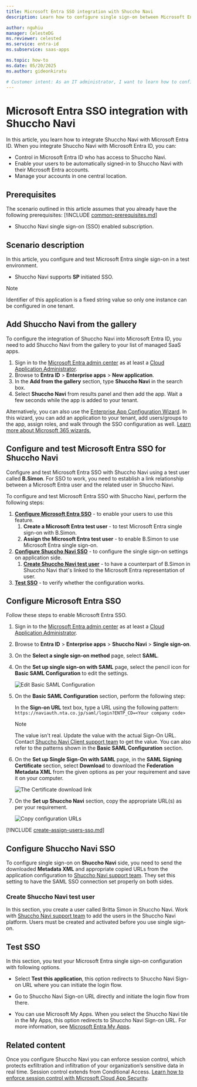 ```yaml
---
title: Microsoft Entra SSO integration with Shuccho Navi
description: Learn how to configure single sign-on between Microsoft Entra ID and Shuccho Navi.

author: nguhiu
manager: CelesteDG
ms.reviewer: celested
ms.service: entra-id
ms.subservice: saas-apps

ms.topic: how-to
ms.date: 05/20/2025
ms.author: gideonkiratu

# Customer intent: As an IT administrator, I want to learn how to configure single sign-on between Microsoft Entra ID and Shuccho Navi so that I can control who has access to Shuccho Navi, enable automatic sign-in with Microsoft Entra accounts, and manage my accounts in one central location.
---
```

# Microsoft Entra SSO integration with Shuccho Navi

In this article,  you learn how to integrate Shuccho Navi with Microsoft Entra ID. When you integrate Shuccho Navi with Microsoft Entra ID, you can:

* Control in Microsoft Entra ID who has access to Shuccho Navi.
* Enable your users to be automatically signed-in to Shuccho Navi with their Microsoft Entra accounts.
* Manage your accounts in one central location.

## Prerequisites
The scenario outlined in this article assumes that you already have the following prerequisites:
[!INCLUDE [common-prerequisites.md](~/identity/saas-apps/includes/common-prerequisites.md)]
* Shuccho Navi single sign-on (SSO) enabled subscription.

## Scenario description

In this article,  you configure and test Microsoft Entra single sign-on in a test environment.

* Shuccho Navi supports **SP** initiated SSO.

> [!NOTE]
> Identifier of this application is a fixed string value so only one instance can be configured in one tenant.

## Add Shuccho Navi from the gallery

To configure the integration of Shuccho Navi into Microsoft Entra ID, you need to add Shuccho Navi from the gallery to your list of managed SaaS apps.

1. Sign in to the [Microsoft Entra admin center](https://entra.microsoft.com) as at least a [Cloud Application Administrator](~/identity/role-based-access-control/permissions-reference.md#cloud-application-administrator).
1. Browse to **Entra ID** > **Enterprise apps** > **New application**.
1. In the **Add from the gallery** section, type **Shuccho Navi** in the search box.
1. Select **Shuccho Navi** from results panel and then add the app. Wait a few seconds while the app is added to your tenant.

 Alternatively, you can also use the [Enterprise App Configuration Wizard](https://portal.office.com/AdminPortal/home?Q=Docs#/azureadappintegration). In this wizard, you can add an application to your tenant, add users/groups to the app, assign roles, and walk through the SSO configuration as well. [Learn more about Microsoft 365 wizards.](/microsoft-365/admin/misc/azure-ad-setup-guides)

<a name='configure-and-test-azure-ad-sso-for-shuccho-navi'></a>

## Configure and test Microsoft Entra SSO for Shuccho Navi

Configure and test Microsoft Entra SSO with Shuccho Navi using a test user called **B.Simon**. For SSO to work, you need to establish a link relationship between a Microsoft Entra user and the related user in Shuccho Navi.

To configure and test Microsoft Entra SSO with Shuccho Navi, perform the following steps:

1. **[Configure Microsoft Entra SSO](#configure-azure-ad-sso)** - to enable your users to use this feature.
    1. **Create a Microsoft Entra test user** - to test Microsoft Entra single sign-on with B.Simon.
    1. **Assign the Microsoft Entra test user** - to enable B.Simon to use Microsoft Entra single sign-on.
1. **[Configure Shuccho Navi SSO](#configure-shuccho-navi-sso)** - to configure the single sign-on settings on application side.
    1. **[Create Shuccho Navi test user](#create-shuccho-navi-test-user)** - to have a counterpart of B.Simon in Shuccho Navi that's linked to the Microsoft Entra representation of user.
1. **[Test SSO](#test-sso)** - to verify whether the configuration works.

<a name='configure-azure-ad-sso'></a>

## Configure Microsoft Entra SSO

Follow these steps to enable Microsoft Entra SSO.

1. Sign in to the [Microsoft Entra admin center](https://entra.microsoft.com) as at least a [Cloud Application Administrator](~/identity/role-based-access-control/permissions-reference.md#cloud-application-administrator).
1. Browse to **Entra ID** > **Enterprise apps** > **Shuccho Navi** > **Single sign-on**.
1. On the **Select a single sign-on method** page, select **SAML**.
1. On the **Set up single sign-on with SAML** page, select the pencil icon for **Basic SAML Configuration** to edit the settings.

   ![Edit Basic SAML Configuration](common/edit-urls.png)

1. On the **Basic SAML Configuration** section, perform the following step:

    In the **Sign-on URL** text box, type a URL using the following pattern:
    `https://naviauth.nta.co.jp/saml/login?ENTP_CD=<Your company code>`

	> [!NOTE]
	> The value isn't real. Update the value with the actual Sign-On URL. Contact [Shuccho Navi Client support team](mailto:sys_ntabtm@nta.co.jp) to get the value. You can also refer to the patterns shown in the **Basic SAML Configuration** section.

1. On the **Set up Single Sign-On with SAML** page, in the **SAML Signing Certificate** section, select **Download** to download the **Federation Metadata XML** from the given options as per your requirement and save it on your computer.

	![The Certificate download link](common/metadataxml.png)

6. On the **Set up Shuccho Navi** section, copy the appropriate URL(s) as per your requirement.

	![Copy configuration URLs](common/copy-configuration-urls.png)

<a name='create-an-azure-ad-test-user'></a>

[!INCLUDE [create-assign-users-sso.md](~/identity/saas-apps/includes/create-assign-users-sso.md)]

## Configure Shuccho Navi SSO

To configure single sign-on on **Shuccho Navi** side, you need to send the downloaded **Metadata XML** and appropriate copied URLs from the application configuration to [Shuccho Navi support team](mailto:sys_ntabtm@nta.co.jp). They set this setting to have the SAML SSO connection set properly on both sides.

### Create Shuccho Navi test user

In this section, you create a user called Britta Simon in Shuccho Navi. Work with [Shuccho Navi support team](mailto:sys_ntabtm@nta.co.jp) to add the users in the Shuccho Navi platform. Users must be created and activated before you use single sign-on.

## Test SSO

In this section, you test your Microsoft Entra single sign-on configuration with following options. 

* Select **Test this application**, this option redirects to Shuccho Navi Sign-on URL where you can initiate the login flow. 

* Go to Shuccho Navi Sign-on URL directly and initiate the login flow from there.

* You can use Microsoft My Apps. When you select the Shuccho Navi tile in the My Apps, this option redirects to Shuccho Navi Sign-on URL. For more information, see [Microsoft Entra My Apps](/azure/active-directory/manage-apps/end-user-experiences#azure-ad-my-apps).

## Related content

Once you configure Shuccho Navi you can enforce session control, which protects exfiltration and infiltration of your organization’s sensitive data in real time. Session control extends from Conditional Access. [Learn how to enforce session control with Microsoft Cloud App Security](/cloud-app-security/proxy-deployment-aad).
